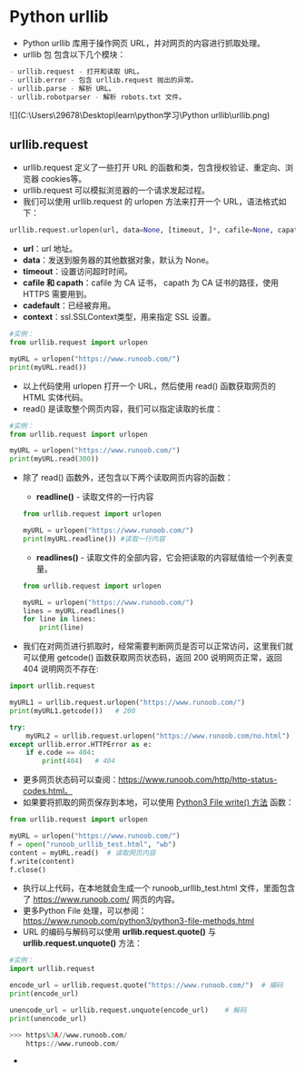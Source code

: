 # Python urllib

- Python urllib 库用于操作网页 URL，并对网页的内容进行抓取处理。
- urllib 包 包含以下几个模块：

```python
- urllib.request - 打开和读取 URL。
- urllib.error - 包含 urllib.request 抛出的异常。
- urllib.parse - 解析 URL。
- urllib.robotparser - 解析 robots.txt 文件。
```

![](C:\Users\29678\Desktop\learn\python学习\Python urllib\urllib.png)

## urllib.request

- urllib.request 定义了一些打开 URL 的函数和类，包含授权验证、重定向、浏览器 cookies等。
- urllib.request 可以模拟浏览器的一个请求发起过程。
- 我们可以使用 urllib.request 的 urlopen 方法来打开一个 URL，语法格式如下：

```python
urllib.request.urlopen(url, data=None, [timeout, ]*, cafile=None, capath=None, cadefault=False, context=None)
```

- **url**：url 地址。
- **data**：发送到服务器的其他数据对象，默认为 None。
- **timeout**：设置访问超时时间。
- **cafile 和 capath**：cafile 为 CA 证书， capath 为 CA 证书的路径，使用 HTTPS 需要用到。
- **cadefault**：已经被弃用。
- **context**：ssl.SSLContext类型，用来指定 SSL 设置。

```python
#实例：
from urllib.request import urlopen

myURL = urlopen("https://www.runoob.com/")
print(myURL.read())
```

- 以上代码使用 urlopen 打开一个 URL，然后使用 read() 函数获取网页的 HTML 实体代码。
- read() 是读取整个网页内容，我们可以指定读取的长度：

```python
#实例：
from urllib.request import urlopen

myURL = urlopen("https://www.runoob.com/")
print(myURL.read(300))
```

- 除了 read() 函数外，还包含以下两个读取网页内容的函数：

  - **readline()** - 读取文件的一行内容

  ```python
  from urllib.request import urlopen
  
  myURL = urlopen("https://www.runoob.com/")
  print(myURL.readline()) #读取一行内容
  ```

  - **readlines()** - 读取文件的全部内容，它会把读取的内容赋值给一个列表变量。

  ```python
  from urllib.request import urlopen
  
  myURL = urlopen("https://www.runoob.com/")
  lines = myURL.readlines()
  for line in lines:
      print(line) 
  ```

- 我们在对网页进行抓取时，经常需要判断网页是否可以正常访问，这里我们就可以使用 getcode() 函数获取网页状态码，返回 200 说明网页正常，返回 404 说明网页不存在:

```python
import urllib.request

myURL1 = urllib.request.urlopen("https://www.runoob.com/")
print(myURL1.getcode())   # 200

try:
    myURL2 = urllib.request.urlopen("https://www.runoob.com/no.html")
except urllib.error.HTTPError as e:
    if e.code == 404:
        print(404)   # 404
```

- 更多网页状态码可以查阅：https://www.runoob.com/http/http-status-codes.html。
- 如果要将抓取的网页保存到本地，可以使用 [Python3 File write() 方法](https://www.runoob.com/python3/python3-file-write.html) 函数：

```python
from urllib.request import urlopen

myURL = urlopen("https://www.runoob.com/")
f = open("runoob_urllib_test.html", "wb")
content = myURL.read()  # 读取网页内容
f.write(content)
f.close()
```

- 执行以上代码，在本地就会生成一个 runoob_urllib_test.html 文件，里面包含了 https://www.runoob.com/ 网页的内容。
- 更多Python File 处理，可以参阅：https://www.runoob.com/python3/python3-file-methods.html
- URL 的编码与解码可以使用 **urllib.request.quote()** 与 **urllib.request.unquote()** 方法：

```python
#实例：
import urllib.request

encode_url = urllib.request.quote("https://www.runoob.com/")  # 编码
print(encode_url)

unencode_url = urllib.request.unquote(encode_url)    # 解码
print(unencode_url)

>>> https%3A//www.runoob.com/
	https://www.runoob.com/
```

- 